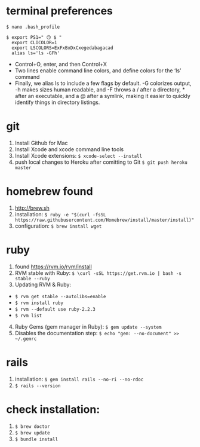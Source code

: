 # terminal preferences
`$ nano .bash_profile`
```
$ export PS1=" 🙃 $ "
  export CLICOLOR=1
  export LSCOLORS=ExFxBxDxCxegedabagacad
  alias ls='ls -GFh'
  ```
  - Control+O, enter, and then Control+X
  - Two lines enable command line colors, and define colors for the ‘ls’ command
  - Finally, we alias ls to include a few flags by default. -G colorizes output, -h makes sizes human readable, and -F throws a / after a directory, * after an executable, and a @ after a symlink, making it easier to quickly identify things in directory listings.

# git
1. Install Github for Mac
2. Install Xcode and xcode command line tools
3. Install Xcode extensions: `$ xcode-select --install`
4. push local changes to Heroku after comitting to Git `$ git push heroku master`

# homebrew found
1. http://brew.sh
2. installation: `$ ruby -e "$(curl -fsSL https://raw.githubusercontent.com/Homebrew/install/master/install)"`
3. configuration: `$ brew install wget`

# ruby
1. found https://rvm.io/rvm/install
2. RVM stable with Ruby: `$ \curl -sSL https://get.rvm.io | bash -s stable --ruby`
3. Updating RVM & Ruby:
  - `$ rvm get stable --autolibs=enable`
  - `$ rvm install ruby`
  - `$ rvm --default use ruby-2.2.3`
  - `$ rvm list`
4. Ruby Gems (gem manager in Ruby): `$ gem update --system`
5. Disables the documentation step: `$ echo "gem: --no-document" >> ~/.gemrc`

# rails
1. installation: `$ gem install rails --no-ri --no-rdoc`
2. `$ rails --version`

# check installation:
1. `$ brew doctor`
2. `$ brew update`
3. `$ bundle install`
